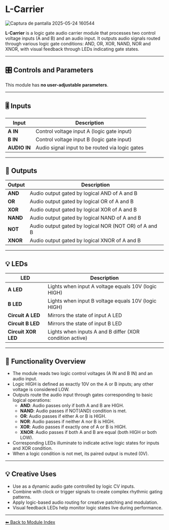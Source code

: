 # L-Carrier

![Captura de pantalla 2025-05-24 160544](https://github.com/user-attachments/assets/0f728405-d7d0-40fd-b048-7e79d37d517b)

**L-Carrier** is a logic gate audio carrier module that processes two control voltage inputs (A and B) and an audio input. It outputs audio signals routed through various logic gate conditions: AND, OR, XOR, NAND, NOR and XNOR, with visual feedback through LEDs indicating gate states.

---

## 🎛️ Controls and Parameters

This module has **no user-adjustable parameters**.

---

## 🎚️ Inputs

| Input        | Description                                  |
|--------------|----------------------------------------------|
| **A IN**     | Control voltage input A (logic gate input)  |
| **B IN**     | Control voltage input B (logic gate input)  |
| **AUDIO IN** | Audio signal input to be routed via logic gates |

---

## 🔌 Outputs

| Output         | Description                                   |
|----------------|-----------------------------------------------|
| **AND**    | Audio output gated by logical AND of A and B |
| **OR**     | Audio output gated by logical OR of A and B  |
| **XOR**    | Audio output gated by logical XOR of A and B |
| **NAND**   | Audio output gated by logical NAND of A and B|
| **NOT**    | Audio output gated by logical NOR (NOT OR) of A and B |
| **XNOR**   | Audio output gated by logical XNOR of A and B|

---

## 💡 LEDs

| LED                  | Description                                       |
|----------------------|-------------------------------------------------|
| **A LED**            | Lights when input A voltage equals 10V (logic HIGH) |
| **B LED**            | Lights when input B voltage equals 10V (logic HIGH) |
| **Circuit A LED**    | Mirrors the state of input A LED                  |
| **Circuit B LED**    | Mirrors the state of input B LED                  |
| **Circuit XOR LED**  | Lights when inputs A and B differ (XOR condition active) |

---

## 🔧 Functionality Overview

- The module reads two logic control voltages (A IN and B IN) and an audio input.
- Logic HIGH is defined as exactly 10V on the A or B inputs; any other voltage is considered LOW.
- Outputs route the audio input through gates corresponding to basic logical operations:
  - **AND**: Audio passes only if both A and B are HIGH.
  - **NAND**: Audio passes if NOT(AND) condition is met.
  - **OR**: Audio passes if either A or B is HIGH.
  - **NOR**: Audio passes if neither A nor B is HIGH.
  - **XOR**: Audio passes if exactly one of A or B is HIGH.
  - **XNOR**: Audio passes if both A and B are equal (both HIGH or both LOW).
- Corresponding LEDs illuminate to indicate active logic states for inputs and XOR condition.
- When a logic condition is not met, its paired output is muted (0V).

---

## 💡 Creative Uses

- Use as a dynamic audio gate controlled by logic CV inputs.
- Combine with clock or trigger signals to create complex rhythmic gating patterns.
- Apply logic-based audio routing for creative patching and modulation.
- Visual feedback LEDs help monitor logic states live during performance.

---

[⬅ Back to Module Index](../README.md)
